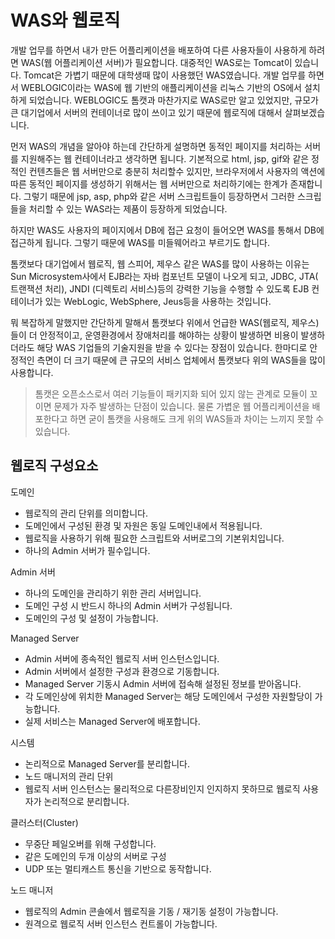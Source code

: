 # WAS와 웹로직

개발 업무를 하면서 내가 만든 어플리케이션을 배포하여 다른 사용자들이 사용하게 하려면 WAS(웹 어플리케이션 서버)가 필요합니다. 대중적인 WAS로는 Tomcat이 있습니다. Tomcat은 가볍기 때문에 대학생때 많이 사용했던 WAS였습니다. 개발 업무를 하면서 WEBLOGIC이라는 WAS에 웹 기반의 애플리케이션을 리눅스 기반의 OS에서 설치하게 되었습니다. WEBLOGIC도 톰캣과 마찬가지로 WAS로만 알고 있었지만, 규모가 큰 대기업에서 서버의 컨테이너로 많이 쓰이고 있기 때문에 웹로직에 대해서 살펴보겠습니다.

먼저 WAS의 개념을 알아야 하는데 간단하게 설명하면 동적인 페이지를 처리하는 서버를 지원해주는 웹 컨테이너라고 생각하면 됩니다. 기본적으로 html, jsp, gif와 같은 정적인 컨텐츠들은 웹 서버만으로 충분히 처리할수 있지만, 브라우저에서 사용자의 액션에 따른 동적인 페이지를 생성하기 위해서는 웹 서버만으로 처리하기에는 한계가 존재합니다. 그렇기 때문에 jsp, asp, php와 같은 서버 스크립트들이 등장하면서 그러한 스크립들을 처리할 수 있는 WAS라는 제품이 등장하게 되었습니다.

하지만 WAS도 사용자의 페이지에서 DB에 접근 요청이 들어오면 WAS를 통해서 DB에 접근하게 됩니다. 그렇기 때문에 WAS를 미들웨어라고 부르기도 합니다.

톰캣보다 대기업에서 웹로직, 웹 스피어, 제우스 같은 WAS를 많이 사용하는 이유는 Sun Microsystem사에서 EJB라는 자바 컴포넌트 모델이 나오게 되고, JDBC, JTA( 트랜잭션 처리), JNDI
(디렉토리 서비스)등의 강력한 기능을 수행할 수 있도록 EJB 컨테이너가 있는 WebLogic, WebSphere, Jeus등을 사용하는 것입니다.


뭐 복잡하게 말했지만 간단하게 말해서 톰캣보다 위에서 언급한 WAS(웹로직, 제우스)들이 더 안정적이고, 운영환경에서 장애처리를 해야하는 상황이 발생하면 비용이 발생하더라도 해당 WAS 기업들의 기술지원을 받을 수 있다는 장점이 있습니다.
한마디로 안정적인 측면이 더 크기 때문에 큰 규모의 서비스 업체에서 톰캣보다 위의 WAS들을 많이 사용합니다.

> 톰캣은 오픈소스로서 여러 기능들이 패키지화 되어 있지 않는 관계로 모듈이 꼬이면 문제가 자주 발생하는 단점이 있습니다. 물론 가볍운 웹 어플리케이션을 배포한다고 하면 굳이 톰캣을 사용해도 크게 위의 WAS들과 차이는 느끼지 못할 수 있습니다.

## 웹로직 구성요소

도메인
- 웹로직의 관리 단위를 의미합니다.
- 도메인에서 구성된 환경 및 자원은 동일 도메인내에서 적용됩니다.
- 웹로직을 사용하기 위해 필요한 스크립트와 서버로그의 기본위치입니다.
- 하나의 Admin 서버가 필수입니다.


Admin 서버
- 하나의 도메인을 관리하기 위한 관리 서버입니다.
- 도메인 구성 시 반드시 하나의 Admin 서버가 구성됩니다.
- 도메인의 구성 및 설정이 가능합니다.

Managed Server
- Admin 서버에 종속적인 웹로직 서버 인스턴스입니다.
- Admin 서버에서 설정한 구성과 환경으로 기동합니다.
- Managed Server 기동시 Admin 서버에 접속해 설정된 정보를 받아옵니다.
- 각 도메인상에 위치한 Managed Server는 해당 도메인에서 구성한 자원할당이 가능합니다.
- 실제 서비스는 Managed Server에 배포합니다.

시스템
- 논리적으로 Managed Server를 분리합니다.
- 노드 매니저의 관리 단위
- 웹로직 서버 인스턴스는 물리적으로 다른장비인지 인지하지 못하므로 웹로직 사용자가 논리적으로 분리합니다.

클러스터(Cluster)
- 무중단 페일오버를 위해 구성합니다.
- 같은 도메인의 두개 이상의 서버로 구성
- UDP 또는 멀티캐스트 통신을 기반으로 동작합니다.

노드 매니저
- 웹로직의 Admin 콘솔에서 웹로직을 기동 / 재기동 설정이 가능합니다.
- 원격으로 웹로직 서버 인스턴스 컨트롤이 가능합니다.




